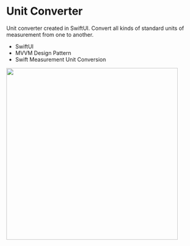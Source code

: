 # Unit Converter
Unit converter created in SwiftUI. Convert all kinds of standard units of measurement from one to another.
* SwiftUI
* MVVM Design Pattern
* Swift Measurement Unit Conversion

<img src="https://github.com/robertpinl/MyCoffee/blob/main/ReadmeAssets/UnitConverterScreenshot.png" width="" height="450"/>
